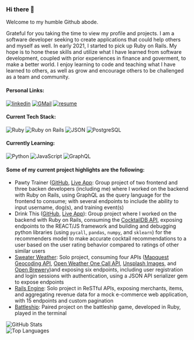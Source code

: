 ### Hi there 👋

Welcome to my humble Github abode.

Grateful for you taking the time to view my profile and projects. I am a software developer seeking to create applications that could help others and myself as well. In early 2021, I started to pick up Ruby on Rails. My hope is to hone these skills and utilize what I have learned from software development, coupled with prior experiences in finance and goverment, to make a better world. I enjoy learning to code and teaching what I have learned to others, as well as grow and encourage others to be challenged as a team and community.

#### Personal Links:
<section display="inline-block">
 <a href="https://www.linkedin.com/in/markcyen/"><img alt="linkedin" src="https://img.shields.io/badge/LinkedIn-0077B5?style=for-the-badge&logo=linkedin&logoColor=white"/></a>
 <a href="mailto:markcyen@gmail.com"><img alt="GMail" src="https://img.shields.io/badge/Gmail-D14836?style=for-the-badge&logo=gmail&logoColor=white" /></a>
 <a href="https://docs.google.com/document/d/13F4DDxhoBTXrZLcT3ZRWVTBKQalHbPaULNbmyaPTPjI/edit"><img alt="resume" src="https://img.shields.io/badge/-Resume-f2c236.svg?style=for-the-badge&colorB=0078D4" /></a>
</section>

#### Current Tech Stack:
<section display="inline-block">
 <a><img alt="Ruby" src="https://img.shields.io/badge/Ruby-CC342D?style=for-the-badge&logo=ruby&logoColor=white"/></a>
 <a><img alt="Ruby on Rails" src="https://img.shields.io/badge/Ruby_on_Rails-CC0000?style=for-the-badge&logo=ruby-on-rails&logoColor=white" /></a>
 <a><img alt="JSON" src="https://img.shields.io/badge/json-5E5C5C?style=for-the-badge&logo=json&logoColor=white" /></a>
 <a><img alt="PostgreSQL" src="https://img.shields.io/badge/PostgreSQL-316192?style=for-the-badge&logo=postgresql&logoColor=white" /></a>
</section>

#### Currently Learning:
<section display="inline-block">
 <a><img alt="Python" src="https://img.shields.io/badge/Python-3776AB?style=for-the-badge&logo=python&logoColor=white"/></a>
 <a><img alt="JavaScript" src="https://img.shields.io/badge/JavaScript-323330?style=for-the-badge&logo=javascript&logoColor=F7DF1E" /></a>
 <a><img alt="GraphQL" src="https://img.shields.io/badge/GraphQl-E10098?style=for-the-badge&logo=graphql&logoColor=white" /></a>
</section>

#### Some of my current project highlights are the following:
 - Pawty Trainer ([GitHub](https://github.com/Pawty-Trainer), [Live App](https://pawty-trainer.github.io/pawty-trainer/#/): Group project of two frontend and three backen developers (including me) where I worked on the backend with Ruby on Rails, using GraphQL as the query language for the frontend to consume; with several endpoints to include the ability to input username, dog(s), and training event(s)
 - Drink This ([GitHub](https://github.com/drink-this), [Live App](https://drink-this-frontend.herokuapp.com/)): Group project where I worked on the backend with Ruby on Rails, consuming the [CocktailDB API](https://www.thecocktaildb.com/api.php), exposing endpoints to the REACT/JS framework and building and debugging python libraries (using `pycall`, `pandas`, `numpy`, and `sklearn`) for the recommenders model to make accurate cocktail recommendations to a user based on the user rating behavior compared to ratings of other similar users
 - [Sweater Weather](https://github.com/markcyen/sweater-weather): Solo project, consuming four APIs ([Mapquest Geocoding API](https://developer.mapquest.com/documentation/geocoding-api/), [Open Weather One Call API](https://openweathermap.org/api/one-call-api), [Unsplash Images](https://unsplash.com/developers), and [Open Brewery](https://www.openbrewerydb.org/))and exposing six endpoints, including user registration and login sessions with authentication, using a JSON API serializer gem to expose endpoints
 - [Rails Engine](https://github.com/markcyen/rails-engine): Solo project in ReSTful APIs, exposing merchants, items, and aggregating revenue data for a mock e-commerce web application, with 15 endpoints and custom pagination
 - [Battleship](https://github.com/markcyen/Battleship): Paired project on the battleship game, developed in Ruby, played in the terminal

![GitHub Stats](https://github-readme-stats.vercel.app/api?username=markcyen&show_icons=true&theme=tokyonight)  
![Top Languages](https://github-readme-stats.vercel.app/api/top-langs/?username=markcyen&layout=compact&theme=tokyonight)

<!-- <a href="https://github.com/markcyen/github-readme-stats">
  <img align="center" src="https://github-readme-stats.vercel.app/api/pin/?username=markcyen&repo=github-readme-stats" />
</a>
<a href="https://github.com/markcyen/convoychat">
  <img align="center" src="https://github-readme-stats.vercel.app/api/pin/?username=markcyen&repo=convoychat" />
</a> -->

<!-- [![willianrod's wakatime stats](https://github-readme-stats.vercel.app/api/wakatime?username=willianrod)](https://github.com/markcyen/github-readme-stats) -->

<!--
**markcyen/markcyen** is a ✨ _special_ ✨ repository because its `README.md` (this file) appears on your GitHub profile.

Here are some ideas to get you started:

- 🔭 I’m currently working on ...
- 🌱 I’m currently learning ...
- 👯 I’m looking to collaborate on ...
- 🤔 I’m looking for help with ...
- 💬 Ask me about ...
- 📫 How to reach me: ...
- 😄 Pronouns: ...
- ⚡ Fun fact: ...
-->
